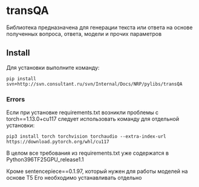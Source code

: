# transQA 

Библиотека предназначена для генерации текста или ответа на основе полученных вопроса, ответа, модели и прочих параметров

## Install

Для установки выполните команду:

```
pip install svn+http://svn.consultant.ru/svn/Internal/Docs/NRP/pylibs/transQA

```

### Errors
Если при установке requirements.txt возникли проблемы с torch==1.13.0+cu117 следует использовать команду для отдельной установки:

```
pip3 install torch torchvision torchaudio --extra-index-url https://download.pytorch.org/whl/cu117

```
В целом все требования из requirements.txt уже содержатся в Python396TF25GPU_release1.1

Кроме sentencepiece==0.1.97, который нужен для работы моделей на основе T5
Его необходимо устанавливать отдельно